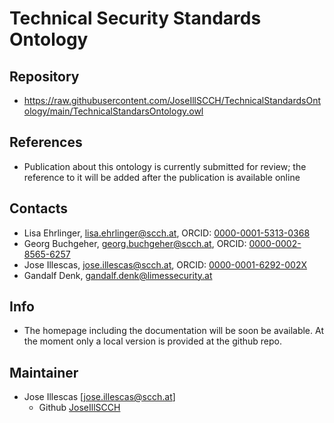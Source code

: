 # Technical Security Standards Ontology

## Repository

* <https://raw.githubusercontent.com/JoseIllSCCH/TechnicalStandardsOntology/main/TechnicalStandarsOntology.owl>

## References

* Publication about this ontology is currently submitted for review; the reference to it will be added after the publication is available online

## Contacts

* Lisa Ehrlinger, [lisa.ehrlinger@scch.at](mailto:lisa.ehrlinger@scch.at), ORCID: [0000-0001-5313-0368](https://orcid.org/0000-0001-5313-0368)
* Georg Buchgeher, [georg.buchgeher@scch.at](mailto:georg.buchgeher@scch.at), ORCID: [0000-0002-8565-6257](https://orcid.org/0000-0002-8565-6257)
* Jose Illescas, [jose.illescas@scch.at](mailto:jose.illescas@scch.at), ORCID: [0000-0001-6292-002X](https://orcid.org/0000-0001-6292-002X)
* Gandalf Denk, [gandalf.denk@limessecurity.at](mailto:gandalf.denk@limessecurity.at)

## Info

* The homepage including the documentation will be soon be available. At the moment only a local version is provided at the github repo.

## Maintainer

* Jose Illescas [jose.illescas@scch.at]
	* Github [JoseIllSCCH](https://github.com/JoseIllSCCH)



